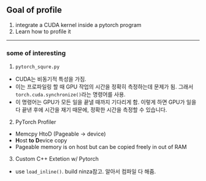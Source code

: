 ## Goal of profile

1. integrate a CUDA kernel inside a pytorch program
2. Learn how to profile it

---
### some of interesting

1. `pytorch_squre.py`
  - CUDA는 비동기적 특성을 가짐. 
  - 이는 프로파일링 할 때 GPU 작업의 시간을 정확히 측정하는데 문제가 됨. 그래서 `torch.cuda.synchronize()`라는 명령어를 사용. 
  - 이 명령어는 GPU가 모든 일을 끝낼 때까지 기다리게 함. 이렇게 하면 GPU가 일을 다 끝낸 후에 시간을 재기 때문에, 정확한 시간을 측정할 수 있습니다.

2. PyTorch Profiler
  - Memcpy HtoD (Pageable -> device)
  - **H**ost **to** **D**evice copy
  - Pageable memory is on host but can be copied freely in out of RAM

3. Custom C++ Extetion w/ Pytorch
  - use `load_inline()`. build ninza참고. 알아서 컴파일 다 해줌.